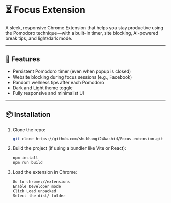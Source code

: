 # ⏳ Focus Extension

A sleek, responsive Chrome Extension that helps you stay productive using the Pomodoro technique—with a built-in timer, site blocking, AI-powered break tips, and light/dark mode.

---

## 🚀 Features

- Persistent Pomodoro timer (even when popup is closed)
- Website blocking during focus sessions (e.g., Facebook)
- Random wellness tips after each Pomodoro
- Dark and Light theme toggle
- Fully responsive and minimalist UI

---

## 📦 Installation

1. Clone the repo:
   ```bash
   git clone https://github.com/shubhangi24kashid/Focus-extension.git

2. Build the project (if using a bundler like Vite or React):
   ```bash
   npm install
   npm run build

3. Load the extension in Chrome:
   ```bash
   Go to chrome://extensions
   Enable Developer mode
   Click Load unpacked
   Select the dist/ folder
